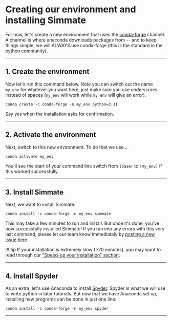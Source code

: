
# Creating our environment and installing Simmate

For now, let's create a new environment that uses the [conda-forge](https://conda-forge.org/) channel. A channel is where anaconda downloads packages from -- and to keep things simple, we will ALWAYS use conda-forge (this is the standard in the python community). 

----------------------------------------------------------------------

## 1. Create the environment

Now let's run this command below. Note you can switch out the name `my_env` for whatever you want here, just make sure you use underscores instead of spaces (`my_env` will work while `my env` will give an error).

``` shell
conda create -c conda-forge -n my_env python=3.11
```

Say yes when the installation asks for confirmation. 

----------------------------------------------------------------------

## 2. Activate the environment
Next, switch to this new environment. To do that we use...

``` shell
conda activate my_env
```

You'll see the start of your command line switch from `(base)` to `(my_env)` if this worked successfully. 

----------------------------------------------------------------------

## 3. Install Simmate
Next, we want to install Simmate.

``` shell
conda install -c conda-forge -n my_env simmate
```

This may take a few minutes to run and install. But once it's done, you've now successfully installed Simmate! If you ran into any errors with this very last command, please let our team know immediately by [posting a new issue here](https://github.com/jacksund/simmate/issues/).

!!! tip
    If your installation is extremely slow (>20 minutes), you may want to read through
    our ["Speed-up your installation" section](/simmate/getting_started/installation/quick_start/#speed-up-your-installation).

----------------------------------------------------------------------

## 4. Install Spyder

As an extra, let's use Anaconda to install [Spyder](https://www.spyder-ide.org/). Spyder is what we will use to write python in later tutorials. But now that we have Anaconda set up, installing new programs can be done in just one line:
``` shell
conda install -c conda-forge -n my_env spyder
```

----------------------------------------------------------------------
